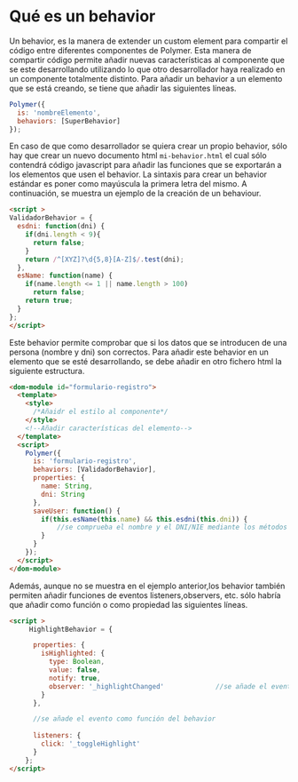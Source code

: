 # Qué es un behavior

Un behavior, es la manera de extender un custom element para compartir el código entre diferentes componentes de Polymer. Esta manera de compartir código permite añadir nuevas características al componente que se este desarrollando utilizando lo que otro desarrollador haya realizado en un componente totalmente distinto. 
Para añadir un behavior a un elemento que se está creando, se tiene que añadir las siguientes líneas.

```javascript
Polymer({
  is: 'nombreElemento',
  behaviors: [SuperBehavior]
});
```
En caso de que como desarrollador se quiera crear un propio behavior, sólo hay que crear un nuevo documento html `mi-behavior.html` el cual sólo contendrá código javascript para añadir las funciones que se exportarán a los elementos que usen el behavior. La sintaxis para crear un behavior estándar es poner como mayúscula la primera letra del mismo. A continuación, se muestra un ejemplo de la creación de un behaviour.


```html
<script >
ValidadorBehavior = {
  esdni: function(dni) {
    if(dni.length < 9){
      return false;
    }
    return /^[XYZ]?\d{5,8}[A-Z]$/.test(dni);
  },
  esName: function(name) {
    if(name.length <= 1 || name.length > 100)
      return false;
    return true;
  }
};
</script>
```
Este behavior permite comprobar que si los datos que se introducen de una persona (nombre y dni) son correctos. Para añadir este behavior en un elemento que se esté desarrollando, se debe añadir en otro fichero html la siguiente estructura.

```html
<dom-module id="formulario-registro">
  <template>
    <style>
      /*Añaidr el estilo al componente*/
    </style>
    <!--Añadir características del elemento-->
  </template>
  <script>
    Polymer({
      is: 'formulario-registro',
      behaviors: [ValidadorBehavior],
      properties: {
        name: String,
        dni: String
      },
      saveUser: function() {
      	if(this.esName(this.name) && this.esdni(this.dni)) {
      		//se comprueba el nombre y el DNI/NIE mediante los métodos del behavior
      	}
      }
    });
  </script>
</dom-module>
```
Además, aunque no se muestra en el ejemplo anterior,los behavior también permiten añadir funciones de eventos listeners,observers, etc. sólo habría que añadir como función o como propiedad las siguientes líneas.

```html
<script >
	 HighlightBehavior = {

      properties: {
        isHighlighted: {
          type: Boolean,
          value: false,
          notify: true,
          observer: '_highlightChanged'				//se añade el evento como propiedad
        }
      },

      //se añade el evento como función del behavior
      
      listeners: {
        click: '_toggleHighlight'
      }
    };  
</script>
